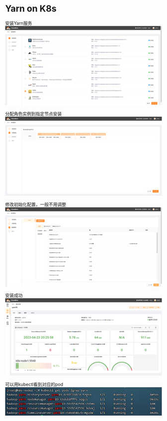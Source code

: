 # Yarn on  K8s
安装Yarn服务
![图片.png](../images/yarn-1.png)

分配角色实例到指定节点安装
![图片.png](../images/yarn-2.png)

修改初始化配置，一般不用调整
![图片.png](../images/yarn-3.png)

安装成功
![图片.png](../images/yarn-5.png)

可以用kubectl看到对应的pod
![图片.png](../images/yarn-6.png)